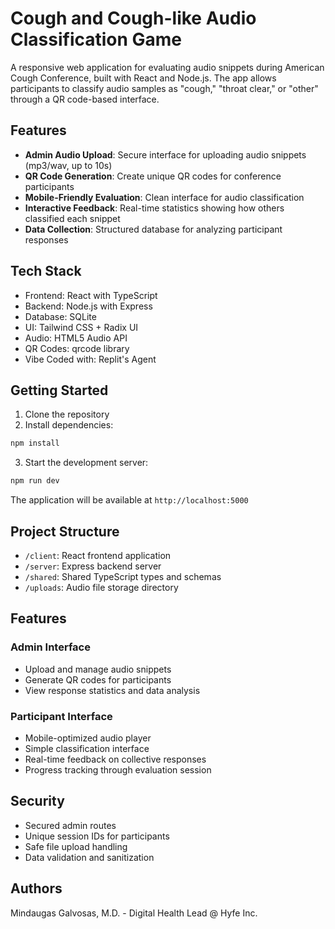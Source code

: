 # Cough and Cough-like Audio Classification Game

A responsive web application for evaluating audio snippets during American Cough Conference, built with React and Node.js. The app allows participants to classify audio samples as "cough," "throat clear," or "other" through a QR code-based interface.

## Features

- **Admin Audio Upload**: Secure interface for uploading audio snippets (mp3/wav, up to 10s)
- **QR Code Generation**: Create unique QR codes for conference participants
- **Mobile-Friendly Evaluation**: Clean interface for audio classification
- **Interactive Feedback**: Real-time statistics showing how others classified each snippet
- **Data Collection**: Structured database for analyzing participant responses

## Tech Stack

- Frontend: React with TypeScript
- Backend: Node.js with Express
- Database: SQLite
- UI: Tailwind CSS + Radix UI
- Audio: HTML5 Audio API
- QR Codes: qrcode library
- Vibe Coded with: Replit's Agent

## Getting Started

1. Clone the repository
2. Install dependencies:
```bash
npm install
```
3. Start the development server:
```bash
npm run dev
```

The application will be available at `http://localhost:5000`

## Project Structure

- `/client`: React frontend application
- `/server`: Express backend server
- `/shared`: Shared TypeScript types and schemas
- `/uploads`: Audio file storage directory

## Features

### Admin Interface
- Upload and manage audio snippets
- Generate QR codes for participants
- View response statistics and data analysis

### Participant Interface
- Mobile-optimized audio player
- Simple classification interface
- Real-time feedback on collective responses
- Progress tracking through evaluation session

## Security

- Secured admin routes
- Unique session IDs for participants
- Safe file upload handling
- Data validation and sanitization

## Authors

Mindaugas Galvosas, M.D. - Digital Health Lead @ Hyfe Inc.
